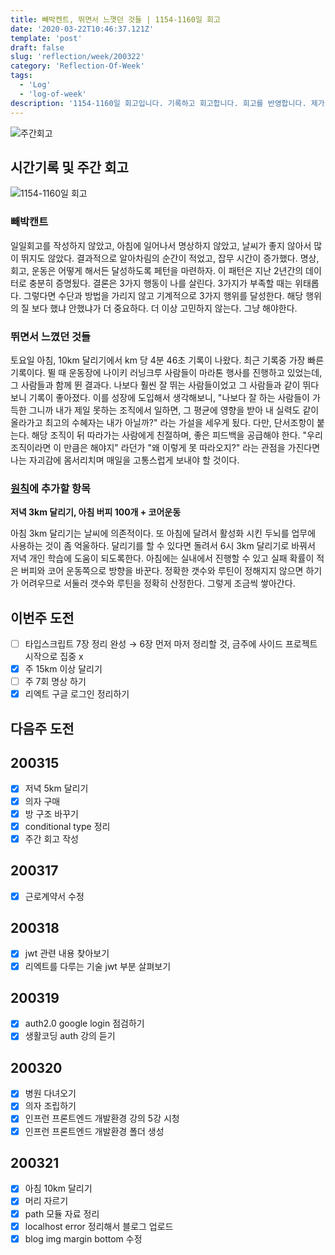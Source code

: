 ```yaml
---
title: 빼박켄트, 뛰면서 느꼇던 것들 | 1154-1160일 회고
date: '2020-03-22T10:46:37.121Z'
template: 'post'
draft: false
slug: 'reflection/week/200322'
category: 'Reflection-Of-Week'
tags:
  - 'Log'
  - 'log-of-week'
description: '1154-1160일 회고입니다. 기록하고 회고합니다. 회고를 반영합니다. 제가 자라는 방식입니다.'
---
```

![주간회고](https://imgur.com/PwMHNaY.png)


## 시간기록 및 주간 회고 

![1154-1160일 회고](https://imgur.com/JtIUyjI.png)

### 빼박캔트
일일회고를 작성하지 않았고, 아침에 일어나서 명상하지 않았고, 날씨가 좋지 않아서 많이 뛰지도 않았다. 결과적으로 알아차림의 순간이 적었고, 잡무 시간이 증가했다. 명상, 회고, 운동은 어떻게 해서든 달성하도록 페턴을 마련하자. 이 패턴은 지난 2년간의 데이터로 충분히 증명됬다. 결론은 3가지 행동이 나를 살린다. 3가지가 부족할 때는 위태롭다. 그렇다면 수단과 방법을 가리지 않고 기계적으로 3가지 행위를 달성한다. 해당 행위의 질 보다 했냐 안했냐가 더 중요하다. 더 이상 고민하지 않는다. 그냥 해야한다.

### 뛰면서 느꼈던 것들
토요일 아침, 10km 달리기에서 km 당 4분 46초 기록이 나왔다. 최근 기록중 가장 빠른 기록이다. 뛸 때 운동장에 나이키 러닝크루 사람들이 마라톤 행사를 진행하고 있었는데, 그 사람들과 함께 뛴 결과다. 나보다 훨씬 잘 뛰는 사람들이었고 그 사람들과 같이 뛰다보니 기록이 좋아졌다. 이를 성장에 도입해서 생각해보니, "나보다 잘 하는 사람들이 가득한 그니까 내가 제일 못하는 조직에서 일하면, 그 평균에 영향을 받아 내 실력도 같이 올라가고 최고의 수혜자는 내가 아닐까?" 라는 가설을 세우게 됬다. 다만, 단서조항이 붙는다. 해당 조직이 뒤 따라가는 사람에게 친절하며, 좋은 피드백을 공급해야 한다. "우리조직이라면 이 만큼은 해야지" 라던가 "왜 이렇게 못 따라오지?" 라는 관점을 가진다면 나는 자괴감에 몸서리치며 매일을 고통스럽게 보내야 할 것이다.  

### [원칙](https://www.notion.so/Principle-e30b810f324f460cbbf2234da3908710)에 추가할 항목 

**저녁 3km 달리기, 아침 버피 100개 + 코어운동**

아침 3km 달리기는 날씨에 의존적이다. 또 아침에 달려서 활성화 시킨 두뇌를 업무에 사용하는 것이 좀 억울하다. 달리기를 할 수 있다면 돌려서 6시 3km 달리기로 바꿔서 저녁 개인 학습에 도움이 되도록한다. 아침에는 실내에서 진행할 수 있고 실패 확률이 적은 버피와 코어 운동쪽으로 방향을 바꾼다. 정확한 갯수와 루틴이 정해지지 않으면 하기가 어려우므로 서둘러 갯수와 루틴을 정확히 산정한다. 그렇게 조금씩 쌓아간다.




## 이번주 도전
- [ ] 타입스크립트 7장 정리 완성 &rarr; 6장 먼저 마저 정리할 것, 금주에 사이드 프로젝트 시작으로 집중 x
- [x] 주 15km 이상 달리기 
- [ ] 주 7회 명상 하기 
- [x] 리엑트 구글 로그인 정리하기 

## 다음주 도전


## 200315
- [x] 저녁 5km 달리기
- [x] 의자 구매
- [x] 방 구조 바꾸기 
- [x] conditional type 정리 
- [x] 주간 회고 작성

## 200317
- [x] 근로계약서 수정 

## 200318
- [x] jwt 관련 내용 찾아보기 
- [x] 리엑트를 다루는 기술 jwt 부분 살펴보기

## 200319
- [x] auth2.0 google login 점검하기 
- [x] 생활코딩 auth 강의 듣기 

## 200320 
- [x] 병원 다녀오기 
- [x] 의자 조립하기 
- [x] 인프런 프론트엔드 개발환경 강의 5강 시청  
- [x] 인프런 프론트엔드 개발환경 폴더 생성 

## 200321
- [x] 아침 10km 달리기 
- [x] 머리 자르기 
- [x] path 모듈 자료 정리 
- [x] localhost error 정리해서 블로그 업로드
- [x] blog img margin bottom 수정